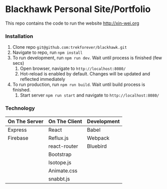 # Blackhawk Personal Site/Portfolio

This repo contains the code to run the website http://xin-wei.org

### Installation
1. Clone repo `git@github.com:trekforever/blackhawk.git`
2. Navigate to repo, run `npm install`
3. To run development, run `npm run dev`. Wait until process is finished (few secs)
    1. Open browser, navigate to `http://localhost:8080/`
    2. Hot-reload is enabled by default. Changes will be updated and reflected immediately
4. To run production, run `npm run build`. Wait until build process is finished.
    1. Start server `npm run start` and navigate to `http://localhost:8080/`


### Technology

| On The Server | On The Client  | Development |
| ------------- | -------------- | ----------- |
| Express       | React          | Babel       |
| Firebase      | Reflux.js      | Webpack     |
|               | react-router   | Bluebird    |
|               | Bootstrap      |             |
|               | Isotope.js     |             |
|               | Animate.css    |             |
|               | snabbt.js      |             |
